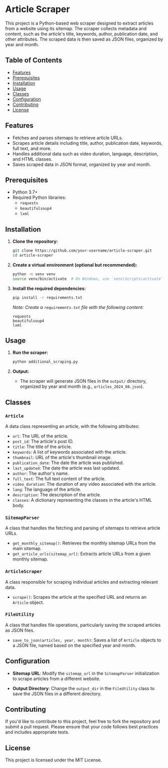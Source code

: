 

# Article Scraper

This project is a Python-based web scraper designed to extract articles from a website using its sitemap. The scraper collects metadata and content, such as the article's title, keywords, author, publication date, and other attributes. The scraped data is then saved as JSON files, organized by year and month.

## Table of Contents

- [Features](#features)
- [Prerequisites](#prerequisites)
- [Installation](#installation)
- [Usage](#usage)
- [Classes](#classes)
- [Configuration](#configuration)
- [Contributing](#contributing)
- [License](#license)

## Features

- Fetches and parses sitemaps to retrieve article URLs.
- Scrapes article details including title, author, publication date, keywords, full text, and more.
- Handles additional data such as video duration, language, description, and HTML classes.
- Saves scraped data in JSON format, organized by year and month.

## Prerequisites

- Python 3.7+
- Required Python libraries:
  - `requests`
  - `beautifulsoup4`
  - `lxml`

## Installation

1. **Clone the repository:**

   ```sh
   git clone https://github.com/your-username/article-scraper.git
   cd article-scraper
   ```

2. **Create a virtual environment (optional but recommended):**

   ```sh
   python -m venv venv
   source venv/bin/activate  # On Windows, use `venv\Scripts\activate`
   ```

3. **Install the required dependencies:**

   ```sh
   pip install -r requirements.txt
   ```

   *Note: Create a `requirements.txt` file with the following content:*

   ```
   requests
   beautifulsoup4
   lxml
   ```

## Usage

1. **Run the scraper:**

   ```sh
   python additional_scraping.py
   ```

2. **Output:**

   - The scraper will generate JSON files in the `output/` directory, organized by year and month (e.g., `articles_2024_08.json`).

## Classes

### `Article`

A data class representing an article, with the following attributes:

- `url`: The URL of the article.
- `post_id`: The article's post ID.
- `title`: The title of the article.
- `keywords`: A list of keywords associated with the article.
- `thumbnail`: URL of the article's thumbnail image.
- `publication_date`: The date the article was published.
- `last_updated`: The date the article was last updated.
- `author`: The author's name.
- `full_text`: The full text content of the article.
- `video_duration`: The duration of any video associated with the article.
- `lang`: The language of the article.
- `description`: The description of the article.
- `classes`: A dictionary representing the classes in the article's HTML body.

### `SitemapParser`

A class that handles the fetching and parsing of sitemaps to retrieve article URLs.

- `get_monthly_sitemap()`: Retrieves the monthly sitemap URLs from the main sitemap.
- `get_article_urls(sitemap_url)`: Extracts article URLs from a given monthly sitemap.

### `ArticleScraper`

A class responsible for scraping individual articles and extracting relevant data.

- `scrape()`: Scrapes the article at the specified URL and returns an `Article` object.

### `FileUtility`

A class that handles file operations, particularly saving the scraped articles as JSON files.

- `save_to_json(articles, year, month)`: Saves a list of `Article` objects to a JSON file, named based on the specified year and month.

## Configuration

- **Sitemap URL**: Modify the `sitemap_url` in the `SitemapParser` initialization to scrape articles from a different website.

- **Output Directory**: Change the `output_dir` in the `FileUtility` class to save the JSON files in a different directory.

## Contributing

If you'd like to contribute to this project, feel free to fork the repository and submit a pull request. Please ensure that your code follows best practices and includes appropriate tests.

## License

This project is licensed under the MIT License. 

